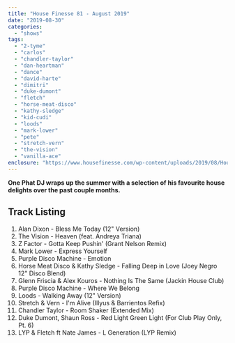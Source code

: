 ```yaml
---
title: "House Finesse 81 - August 2019"
date: "2019-08-30"
categories: 
  - "shows"
tags: 
  - "2-tyme"
  - "carlos"
  - "chandler-taylor"
  - "dan-heartman"
  - "dance"
  - "david-harte"
  - "dimitri"
  - "duke-dumont"
  - "fletch"
  - "horse-meat-disco"
  - "kathy-sledge"
  - "kid-cudi"
  - "loods"
  - "mark-lower"
  - "pete"
  - "stretch-vern"
  - "the-vision"
  - "vanilla-ace"
enclosure: "https://www.housefinesse.com/wp-content/uploads/2019/08/House-Finesse-81-August-2019.mp3 72409015 audio/mpeg "
---
```


**One Phat DJ wraps up the summer with a selection of his favourite house delights over the past couple months.**

## Track Listing

1. Alan Dixon - Bless Me Today (12" Version)
2. The Vision - Heaven (feat. Andreya Triana)
3. Z Factor - Gotta Keep Pushin' (Grant Nelson Remix)
4. Mark Lower - Express Yourself
5. Purple Disco Machine - Emotion
6. Horse Meat Disco & Kathy Sledge - Falling Deep in Love (Joey Negro 12" Disco Blend)
7. Glenn Friscia & Alex Kouros - Nothing Is The Same (Jackin House Club)
8. Purple Disco Machine - Where We Belong
9. Loods - Walking Away (12" Version)
10. Stretch & Vern - I'm Alive (Illyus & Barrientos Refix)
11. Chandler Taylor - Room Shaker (Extended Mix)
12. Duke Dumont, Shaun Ross - Red Light Green Light (For Club Play Only, Pt. 6)
13. LYP & Fletch ft Nate James - L Generation (LYP Remix)
